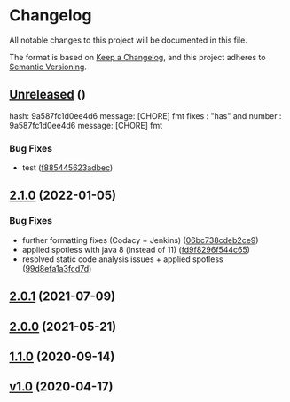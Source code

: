 # Changelog
All notable changes to this project will be documented in this file.

The format is based on [Keep a Changelog](https://keepachangelog.com/en/1.0.0/),
and this project adheres to [Semantic Versioning](https://semver.org/spec/v2.0.0.html).



## [Unreleased](https://gitlab.com/html-validate/html-validate/compare/Unreleased) ()


hash: 9a587fc1d0ee4d6 message: [CHORE] fmt
fixes : "has" and number : 9a587fc1d0ee4d6 message: [CHORE] fmt





### Bug Fixes

-  test ([f885445623adbec](https://github.com/ie3-institute/PSDM_jenkinsDev/commit/f885445623adbec))



## [2.1.0](https://gitlab.com/html-validate/html-validate/compare/2.1.0) (2022-01-05)







### Bug Fixes

-  further formatting fixes (Codacy + Jenkins) ([06bc738cdeb2ce9](https://github.com/ie3-institute/PSDM_jenkinsDev/commit/06bc738cdeb2ce9))
-  applied spotless with java 8 (instead of 11) ([fd9f8296f544c65](https://github.com/ie3-institute/PSDM_jenkinsDev/commit/fd9f8296f544c65))
-  resolved static code analysis issues + applied spotless ([99d8efa1a3fcd7d](https://github.com/ie3-institute/PSDM_jenkinsDev/commit/99d8efa1a3fcd7d))




## [2.0.1](https://gitlab.com/html-validate/html-validate/compare/2.0.1) (2021-07-09)











## [2.0.0](https://gitlab.com/html-validate/html-validate/compare/2.0.0) (2021-05-21)










## [1.1.0](https://gitlab.com/html-validate/html-validate/compare/1.1.0) (2020-09-14)










## [v1.0](https://gitlab.com/html-validate/html-validate/compare/v1.0) (2020-04-17)
